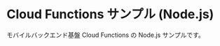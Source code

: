 Cloud Functions サンプル (Node.js)
==================================

モバイルバックエンド基盤 Cloud Functions の
Node.js サンプルです。


